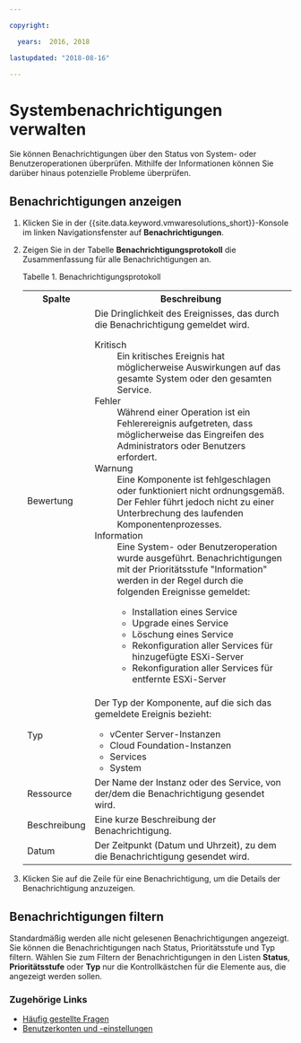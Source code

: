 ```yaml
---

copyright:

  years:  2016, 2018

lastupdated: "2018-08-16"

---
```


# Systembenachrichtigungen verwalten

Sie können Benachrichtigungen über den Status von System- oder Benutzeroperationen überprüfen. Mithilfe der Informationen können Sie darüber hinaus potenzielle Probleme überprüfen.

## Benachrichtigungen anzeigen

1. Klicken Sie in der {{site.data.keyword.vmwaresolutions_short}}-Konsole im linken Navigationsfenster auf **Benachrichtigungen**.
2. Zeigen Sie in der Tabelle **Benachrichtigungsprotokoll** die Zusammenfassung für alle Benachrichtigungen an.

   Tabelle 1. Benachrichtigungsprotokoll

    <table>
      <tr>
        <th>Spalte</th>
        <th>Beschreibung</th>
      </tr>
      <tr>
        <td>Bewertung</td>
        <td>Die Dringlichkeit des Ereignisses, das durch die Benachrichtigung gemeldet wird.
          <dl class="dl">
          <dt class="dt dlterm">Kritisch</dt>
          <dd class="dd">Ein kritisches Ereignis hat möglicherweise Auswirkungen auf das gesamte System oder den gesamten Service.</dd>
          <dt class="dt dlterm">Fehler</dt>
          <dd class="dd">Während einer Operation ist ein Fehlerereignis aufgetreten, dass möglicherweise das Eingreifen des Administrators oder Benutzers erfordert.</dd>
          <dt class="dt dlterm">Warnung</dt>
          <dd class="dd">Eine Komponente ist fehlgeschlagen oder funktioniert nicht ordnungsgemäß. Der Fehler führt jedoch nicht zu einer Unterbrechung des laufenden Komponentenprozesses.</dd>
            <dt class="dt dlterm">Information</dt>
            <dd class="dd">Eine System- oder Benutzeroperation wurde ausgeführt. Benachrichtigungen mit der Prioritätsstufe "Information" werden in der Regel durch die folgenden Ereignisse gemeldet:
              <ul class="ul">
                <li class="li">Installation eines Service</li>
                <li class="li">Upgrade eines Service</li>
                <li class="li">Löschung eines Service</li>
                <li class="li">Rekonfiguration aller Services für hinzugefügte ESXi-Server</li>
                <li class="li">Rekonfiguration aller Services für entfernte ESXi-Server</li>
              </ul>
            </dd>
          </dl>
        </td>
       </tr>
       <tr>
         <td>Typ</td>
         <td>Der Typ der Komponente, auf die sich das gemeldete Ereignis bezieht:<ul><li>vCenter Server-Instanzen</li><li>Cloud Foundation-Instanzen</li><li>Services</li><li>System</li></ul></td>
       </tr>
       <tr>
         <td>Ressource</td>
         <td>Der Name der Instanz oder des Service, von der/dem die Benachrichtigung gesendet wird.</td>
       </tr>
       <tr>
         <td>Beschreibung</td>
         <td>Eine kurze Beschreibung der Benachrichtigung.</td>
       </tr>
       <tr>
         <td>Datum</td>
         <td>Der Zeitpunkt (Datum und Uhrzeit), zu dem die Benachrichtigung gesendet wird.</td>
       </tr>
    </table>                                       

3. Klicken Sie auf die Zeile für eine Benachrichtigung, um die Details der Benachrichtigung anzuzeigen.

## Benachrichtigungen filtern

Standardmäßig werden alle nicht gelesenen Benachrichtigungen angezeigt. Sie können die Benachrichtigungen nach Status, Prioritätsstufe und Typ filtern. Wählen Sie zum Filtern der Benachrichtigungen in den Listen **Status**, **Prioritätsstufe** oder **Typ** nur die Kontrollkästchen für die Elemente aus, die angezeigt werden sollen.

### Zugehörige Links

* [Häufig gestellte Fragen](faq.html)
* [Benutzerkonten und -einstellungen](useraccount.html)
